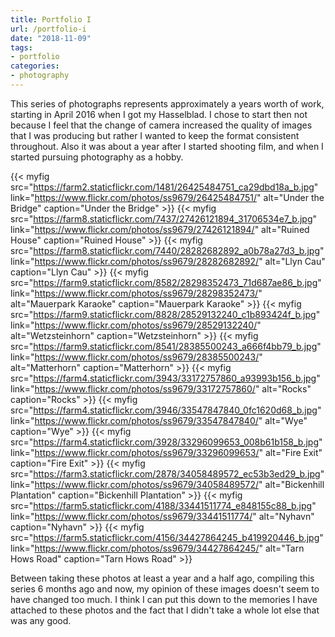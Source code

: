 ```yaml
---
title: Portfolio I
url: /portfolio-i
date: "2018-11-09"
tags:
- portfolio
categories:
- photography
---
```


This series of photographs represents approximately a years worth of work,
starting in <time>April 2016</time> when I got my Hasselblad. I chose to start
then not because I feel that the change of camera increased the quality of
images that I was producing but rather I wanted to keep the format consistent
throughout. Also it was about a year after I started shooting film, and when I
started pursuing photography as a hobby. <!--more-->

{{< myfig src="https://farm2.staticflickr.com/1481/26425484751_ca29dbd18a_b.jpg"
	link="https://www.flickr.com/photos/ss9679/26425484751/" alt="Under the Bridge"
	caption="Under the Bridge" >}}
{{< myfig src="https://farm8.staticflickr.com/7437/27426121894_31706534e7_b.jpg"
	link="https://www.flickr.com/photos/ss9679/27426121894/" alt="Ruined House"
	caption="Ruined House" >}}
{{< myfig src="https://farm8.staticflickr.com/7440/28282682892_a0b78a27d3_b.jpg"
	link="https://www.flickr.com/photos/ss9679/28282682892/" alt="Llyn Cau"
	caption="Llyn Cau" >}}
{{< myfig src="https://farm9.staticflickr.com/8582/28298352473_71d687ae86_b.jpg"
	link="https://www.flickr.com/photos/ss9679/28298352473/" alt="Mauerpark Karaoke"
	caption="Mauerpark Karaoke" >}}
{{< myfig src="https://farm9.staticflickr.com/8828/28529132240_c1b893424f_b.jpg"
	link="https://www.flickr.com/photos/ss9679/28529132240/" alt="Wetzsteinhorn"
	caption="Wetzsteinhorn" >}}
{{< myfig src="https://farm9.staticflickr.com/8541/28385500243_a666f4bb79_b.jpg"
	link="https://www.flickr.com/photos/ss9679/28385500243/" alt="Matterhorn"
	caption="Matterhorn" >}}
{{< myfig src="https://farm4.staticflickr.com/3943/33172757860_a93993b156_b.jpg"
	link="https://www.flickr.com/photos/ss9679/33172757860/" alt="Rocks"
	caption="Rocks" >}}
{{< myfig src="https://farm4.staticflickr.com/3946/33547847840_0fc1620d68_b.jpg"
	link="https://www.flickr.com/photos/ss9679/33547847840/" alt="Wye"
	caption="Wye" >}}
{{< myfig src="https://farm4.staticflickr.com/3928/33296099653_008b61b158_b.jpg"
	link="https://www.flickr.com/photos/ss9679/33296099653/" alt="Fire Exit"
	caption="Fire Exit" >}}
{{< myfig src="https://farm3.staticflickr.com/2878/34058489572_ec53b3ed29_b.jpg"
	link="https://www.flickr.com/photos/ss9679/34058489572/" alt="Bickenhill Plantation"
	caption="Bickenhill Plantation" >}}
{{< myfig src="https://farm5.staticflickr.com/4188/33441511774_e848155c88_b.jpg"
	link="https://www.flickr.com/photos/ss9679/33441511774/" alt="Nyhavn"
	caption="Nyhavn" >}}
{{< myfig src="https://farm5.staticflickr.com/4156/34427864245_b419920446_b.jpg"
	link="https://www.flickr.com/photos/ss9679/34427864245/" alt="Tarn Hows Road"
	caption="Tarn Hows Road" >}}

Between taking these photos at least a year and a half ago, compiling this
series 6 months ago and now, my opinion of these images doesn't seem to have
changed too much. I think I can put this down to the memories I have attached to
these photos and the fact that I didn't take a whole lot else that was any good.
